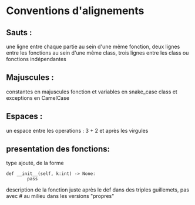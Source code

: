 # Conventions d'alignements



## Sauts :
une ligne entre chaque partie au sein d'une même fonction,
deux lignes entre les fonctions au sein d'une même class,
trois lignes entre les class ou fonctions indépendantes



## Majuscules :
constantes en majuscules
fonction et variables en snake_case
class et exceptions en CamelCase



## Espaces :
un espace entre les operations : 3 + 2
et après les virgules



## presentation des fonctions:
type ajouté, de la forme 
``` 
def __init__(self, k:int) -> None:
        pass
``` 
description de la fonction juste après le def dans des triples guillemets, pas avec # au milieu dans les versions "propres"
